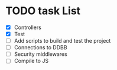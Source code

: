 # TODO task List

- [x] Controllers
- [x] Test
- [ ] Add scripts to build and test the project
- [ ] Connections to DDBB
- [ ] Security middlewares
- [ ] Compile to JS
